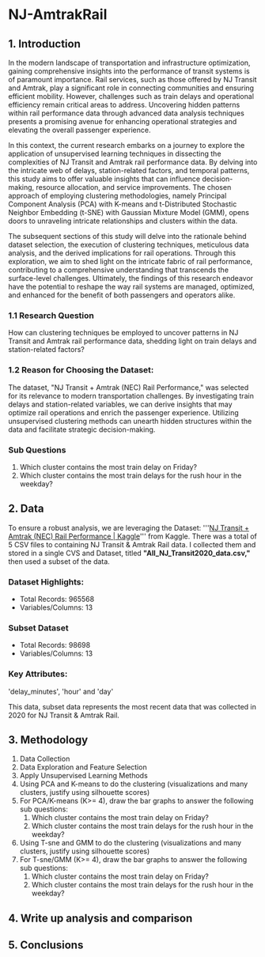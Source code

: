 # NJ-AmtrakRail
## 1. Introduction
In the modern landscape of transportation and infrastructure optimization, gaining comprehensive insights into the performance of transit systems is of paramount importance. Rail services, such as those offered by NJ Transit and Amtrak, play a significant role in connecting communities and ensuring efficient mobility. However, challenges such as train delays and operational efficiency remain critical areas to address. Uncovering hidden patterns within rail performance data through advanced data analysis techniques presents a promising avenue for enhancing operational strategies and elevating the overall passenger experience.

In this context, the current research embarks on a journey to explore the application of unsupervised learning techniques in dissecting the complexities of NJ Transit and Amtrak rail performance data. By delving into the intricate web of delays, station-related factors, and temporal patterns, this study aims to offer valuable insights that can influence decision-making, resource allocation, and service improvements. The chosen approach of employing clustering methodologies, namely Principal Component Analysis (PCA) with K-means and t-Distributed Stochastic Neighbor Embedding (t-SNE) with Gaussian Mixture Model (GMM), opens doors to unraveling intricate relationships and clusters within the data.

The subsequent sections of this study will delve into the rationale behind dataset selection, the execution of clustering techniques, meticulous data analysis, and the derived implications for rail operations. Through this exploration, we aim to shed light on the intricate fabric of rail performance, contributing to a comprehensive understanding that transcends the surface-level challenges. Ultimately, the findings of this research endeavor have the potential to reshape the way rail systems are managed, optimized, and enhanced for the benefit of both passengers and operators alike.

### 1.1 Research Question
How can clustering techniques be employed to uncover patterns in NJ Transit and Amtrak rail performance data, shedding light on train delays and station-related factors?

### 1.2 Reason for Choosing the Dataset:
The dataset, "NJ Transit + Amtrak (NEC) Rail Performance," was selected for its relevance to modern transportation challenges. By investigating train delays and station-related variables, we can derive insights that may optimize rail operations and enrich the passenger experience. Utilizing unsupervised clustering methods can unearth hidden structures within the data and facilitate strategic decision-making.

### Sub Questions
  1. Which cluster contains the most train delay on Friday?
  2. Which cluster contains the most train delays for the rush hour in the weekday?


## 2. Data
To ensure a robust analysis, we are leveraging the
Dataset: '''[NJ Transit + Amtrak (NEC) Rail Performance | Kaggle](https://www.kaggle.com/pranavbadami/nj-transit-amtrak-nec-performance)'''
from Kaggle.
There was a total of 5 CSV files to containing NJ Transit & Amtrak Rail data. I collected them and stored in a single CVS and Dataset,
titled **"All_NJ_Transit2020_data.csv,"** then used a subset of the data.

### Dataset Highlights:
* Total Records: 965568
* Variables/Columns: 13
### Subset Dataset
* Total Records: 98698
* Variables/Columns: 13
### Key Attributes:
'delay_minutes', 'hour' and 'day'

This data, subset data represents the most recent data that was collected in 2020 for NJ Transit & Amtrak Rail.


## 3. Methodology
1. Data Collection
2. Data Exploration and Feature Selection
3. Apply Unsupervised Learning Methods
  1. Using PCA and K-means to do the clustering (visualizations and many clusters, justify using silhouette scores)
  2. For PCA/K-means (K>= 4), draw the bar graphs to answer the following sub questions:
      1. Which cluster contains the most train delay on Friday?
      2. Which cluster contains the most train delays for the rush hour in the weekday?
  3. Using T-sne and GMM to do the clustering (visualizations and many clusters, justify using silhouette scores)
  4. For T-sne/GMM (K>= 4), draw the bar graphs to answer the following sub questions:
      1. Which cluster contains the most train delay on Friday?
      2. Which cluster contains the most train delays for the rush hour in the weekday?

## 4. Write up analysis and comparison
## 5. Conclusions
